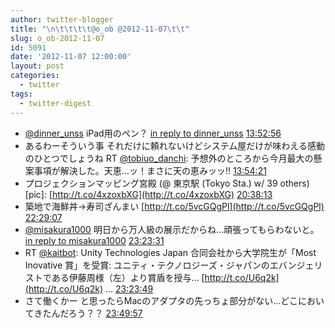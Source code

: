```yaml
---
author: twitter-blogger
title: "\n\t\t\t\t@o_ob @2012-11-07\t\t"
slug: o_ob-2012-11-07
id: 5091
date: '2012-11-07 12:00:00'
layout: post
categories:
  - twitter
tags:
  - twitter-digest
---
```


*   [@dinner_unss](http://twitter.com/dinner_unss) iPad用のペン？ [in reply to dinner_unss](http://twitter.com/dinner_unss/statuses/265787683945717760) [13:52:56](http://twitter.com/o_ob/statuses/266040514451738624)
*   あるわーそういう事 それだけに頼れないけどシステム屋だけが味わえる感動のひとつでしょうね RT [@tobiuo_danchi](http://twitter.com/tobiuo_danchi): 予想外のところから今月最大の懸案事項が解決した。天恵…ッ！まさに天の恵みッッ!! [13:54:21](http://twitter.com/o_ob/statuses/266040874557906944)
*   プロジェクションマッピング宮殿 (@ 東京駅 (Tokyo Sta.) w/ 39 others) [pic]: [http://t.co/4xzoxbXG](http://t.co/4xzoxbXG) [20:38:13](http://twitter.com/o_ob/statuses/266142507702816768)
*   築地で海鮮丼→寿司ざんまい [http://t.co/5vcGQgPl](http://t.co/5vcGQgPl) [22:29:07](http://twitter.com/o_ob/statuses/266170416672960512)
*   [@misakura1000](http://twitter.com/misakura1000) 明日から万人級の展示だからね...頑張ってもらわないと。 [in reply to misakura1000](http://twitter.com/misakura1000/statuses/266179607303184384) [23:23:31](http://twitter.com/o_ob/statuses/266184109871755266)
*   RT [@kaitbot](http://twitter.com/kaitbot): Unity Technologies Japan 合同会社から大学院生が「Most Inovative 賞」を受賞: ユニティ・テクノロジーズ・ジャパンのエバンジェリストである伊藤周様（左）より賞盾を授与... [http://t.co/U6q2k](http://t.co/U6q2k) ... [23:23:49](http://twitter.com/o_ob/statuses/266184184240959488)
*   さて働くかー と思ったらMacのアダプタの先っちょ部分がない…どこにおいてきたんだろう？？ [23:49:57](http://twitter.com/o_ob/statuses/266190761714913280)
